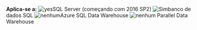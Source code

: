 <Token>**Aplica-se a:** ![yes](media/yes.png)SQL Server (começando com 2016 SP2) ![Sim](media/yes.png)banco de dados SQL ![nenhum](media/no.png)Azure SQL Data Warehouse ![nenhum](media/no.png) Parallel Data Warehouse </Token>
